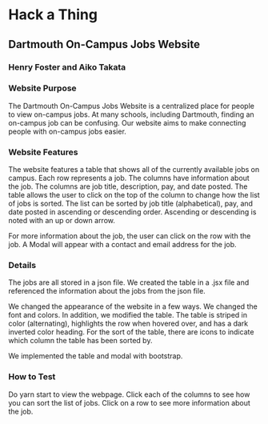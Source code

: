 # Hack a Thing

## Dartmouth On-Campus Jobs Website

### Henry Foster and Aiko Takata

### Website Purpose

The Dartmouth On-Campus Jobs Website is a centralized place for people to view on-campus jobs. At many schools, including Dartmouth, finding an on-campus job can be confusing. Our website aims to make connecting people with on-campus jobs easier.

### Website Features

The website features a table that shows all of the currently available jobs on campus. Each row represents a job. The columns have information about the job. The columns are job title, description, pay, and date posted. The table allows the user to click on the top of the column to change how the list of jobs is sorted. The list can be sorted by job title (alphabetical), pay, and date posted in ascending or descending order. Ascending or descending is noted with an up or down arrow. 

For more information about the job, the user can click on the row with the job. A Modal will appear with a contact and email address for the job.

### Details

The jobs are all stored in a json file. We created the table in a .jsx file and referenced the information about the jobs from the json file. 

We changed the appearance of the website in a few ways. We changed the font and colors. In addition, we modified the table. The table is striped in color (alternating), highlights the row when hovered over, and has a dark inverted color heading. For the sort of the table, there are icons to indicate which column the table has been sorted by. 

We implemented the table and modal with bootstrap. 

### How to Test

Do yarn start to view the webpage. Click each of the columns to see how you can sort the list of jobs. Click on a row to see more information about the job.

